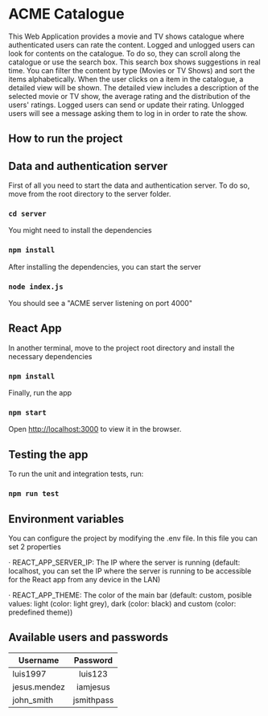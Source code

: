 # ACME Catalogue

This Web Application provides a movie and TV shows catalogue where authenticated users can rate the content. Logged and unlogged users can look for contents on the catalogue. To do so, they can scroll along the catalogue or use the search box. This search box shows suggestions in real time. You can filter the content by type (Movies or TV Shows) and sort the items alphabetically. When the user clicks on a item in the catalogue, a detailed view will be shown. The detailed view includes a description of the selected movie or TV show, the average rating and the distribution of the users' ratings. Logged users can send or update their rating. Unlogged users will see a message asking them to log in in order to rate the show.

## How to run the project

## Data and authentication server

First of all you need to start the data and authentication server. To do so, move from the root directory to the server folder.

### `cd server`

You might need to install the dependencies

### `npm install`

After installing the dependencies, you can start the server

### `node index.js`

You should see a "ACME server listening on port 4000"

## React App

In another terminal, move to the project root directory and install the necessary dependencies

### `npm install`

Finally, run the app

### `npm start`

Open [http://localhost:3000](http://localhost:3000) to view it in the browser.

## Testing the app

To run the unit and integration tests, run:

### `npm run test`

## Environment variables

You can configure the project by modifying the .env file. In this file you can set 2 properties

 · REACT_APP_SERVER_IP: The IP where the server is running (default: localhost, you can set the IP where the server is running to be accessible for the React app from any device in the LAN)

 · REACT_APP_THEME: The color of the main bar (default: custom, posible values: light (color: light grey), dark (color: black) and custom (color: predefined theme))

## Available users and passwords

| Username      | Password      |
| ------------- |:-------------:|
| luis1997      | luis123       |
| jesus.mendez  | iamjesus      |
| john_smith    | jsmithpass    |